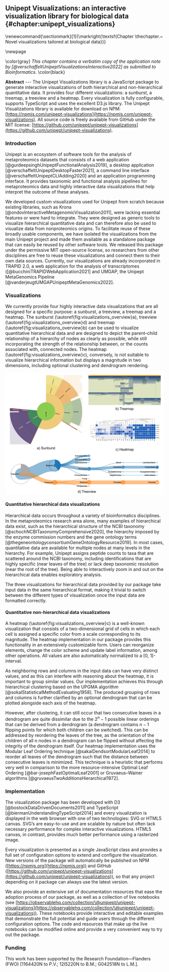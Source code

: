 ## Unipept Visualizations: an interactive visualization library for biological data {#chapter:unipept_visualizations}
\renewcommand{\sectionmark}[1]{\markright{\textsf{Chapter \thechapter.~ Novel visualizations tailored at biological data}}}

\newpage

\color{gray}
*This chapter contains a verbatim copy of the application note by [@verschaffeltUnipeptVisualizationsInteractive2022] as submitted to Bioinformatics.*
\color{black}

**Abstract** ---
The Unipept Visualizations library is a JavaScript package to generate interactive visualizations of both hierarchical and non-hierarchical quantitative data.
It provides four different visualizations: a sunburst, a treemap, a treeview and a heatmap.
Every visualization is fully configurable, supports TypeScript and uses the excellent D3.js library.
The Unipept Visualizations library is available for download on NPM: [https://npmjs.com/unipept-visualizations](https://npmjs.com/unipept-visualizations).
All source code is freely available from GitHub under the MIT license: [https://github.com/unipept/unipept-visualizations](https://github.com/unipept/unipept-visualizations).

### Introduction
Unipept is an ecosystem of software tools for the analysis of metaproteomics datasets that consists of a web application [@gurdeepsinghUnipeptFunctionalAnalysis2019], a desktop application [@verschaffeltUnipeptDesktopFaster2021], a command line interface [@verschaffeltUnipeptCLIAdding2020] and an application programming interface.
It provides taxonomic and functional analysis pipelines for metaproteomics data and highly interactive data visualizations that help interpret the outcome of these analyses.

We developed custom visualizations used for Unipept from scratch because existing libraries, such as Krona [@ondovInteractiveMetagenomicVisualization2011], were lacking essential features or were hard to integrate.
They were designed as generic tools to visualize hierarchical quantitative data and can therefore also be used to visualize data from nonproteomics origins.
To facilitate reuse of these broadly usable components, we have isolated the visualizations from the main Unipept project and made them available as a standalone package that can easily be reused by other software tools.
We released this package under the permissive MIT open-source license, so researchers from other disciplines are free to reuse these visualizations and connect them to their own data sources.
Currently, our visualizations are already incorporated in TRAPID 2.0, a web application for the analysis of transcriptomes ([@bucchiniTRAPIDWebApplication2021] and UMGAP, the Unipept MetaGenomics Pipeline [@vanderjeugtUMGAPUnipeptMetaGenomics2022].

### Visualizations
We currently provide four highly interactive data visualizations that are all designed for a specific purpose: a sunburst, a treeview, a treemap and a heatmap.
The sunburst (\autoref{fig:visualizations_overview}a), treeview (\autoref{fig:visualizations_overview}d) and treemap (\autoref{fig:visualizations_overview}b) can be used to visualize quantitative hierarchical data and are designed to depict the parent–child relationship of a hierarchy of nodes as clearly as possible, while still incorporating the strength of the relationship between, or the counts associated with, connected nodes.
The heatmap (\autoref{fig:visualizations_overview}c), conversely, is not suitable to visualize hierarchical information but displays a magnitude in two dimensions, including optional clustering and dendrogram rendering.

![Overview of the visualizations currently provided by the Unipept Visualizations library. All examples were generated with default configuration settings, except for the heatmap for which the setting ‘dendrogramEnabled’ was set to ‘true’.\label{fig:visualizations_overview}](resources/figures/chapter5_visualizations_overview.png)

#### Quantitative hierarchical data visualizations
Hierarchical data occurs throughout a variety of bioinformatics disciplines.
In the metaproteomics research area alone, many examples of hierarchical data exist, such as the hierarchical structure of the NCBI taxonomy [@schochNCBITaxonomyComprehensive2020], the hierarchy imposed by the enzyme commission numbers and the gene ontology terms [@thegeneontologyconsortiumGeneOntologyResource2019].
In most cases, quantitative data are available for multiple nodes at many levels in the hierarchy.
For example, Unipept assigns peptide counts to taxa that are scattered around the NCBI taxonomy, including identifications that are highly specific (near leaves of the tree) or lack deep taxonomic resolution (near the root of the tree).
Being able to interactively zoom in and out on the hierarchical data enables exploratory analysis.

The three visualizations for hierarchical data provided by our package take input data in the same hierarchical format, making it trivial to switch between the different types of visualization once the input data are formatted correctly.

#### Quantitative non-hierarchical data visualizations
A heatmap (\autoref{fig:visualizations_overview}c) is a well-known visualization that consists of a two-dimensional grid of cells in which each cell is assigned a specific color from a scale corresponding to its magnitude.
The heatmap implementation in our package provides this functionality in an extensively customizable form.
Users can reorganize elements, change the color scheme and update label information, among other operations.
All values are also automatically normalized to a \[0, 1\]-interval.

As neighboring rows and columns in the input data can have very distinct values, and as this can interfere with reasoning about the heatmap, it is important to group similar values.
Our implementation achieves this through hierarchical clustering based on the UPGMA algorithm [@sokalStatisticalMethodEvaluating1958].
The produced grouping of rows and columns is further clarified by an optional dendrogram that can be plotted alongside each axis of the heatmap.

However, after clustering, it can still occur that two consecutive leaves in a dendrogram are quite dissimilar due to the $2^n−1$ possible linear orderings that can be derived from a dendrogram (a dendrogram contains $n - 1$ flipping points for which both children can be switched).
This can be addressed by reordering the leaves of the tree, as the orientation of the children of all n nodes in a dendrogram can be flipped without affecting the integrity of the dendrogram itself.
Our heatmap implementation uses the Modular Leaf Ordering technique [@sakaiDendsortModularLeaf2014] to reorder all leaves of the dendrogram such that the distance between consecutive leaves is minimized.
This technique is a heuristic that performs very well in comparison to the more resource-intensive Optimal Leaf Ordering [@bar-josephFastOptimalLeaf2001] or Gruvaeus–Wainer algorithms [@gruvaeusTwoAdditionsHierarchical1972].

### Implementation
The visualization package has been developed with D3 [@bostockDataDrivenDocuments2011] and TypeScript [@biermanUnderstandingTypeScript2014] and every visualization is displayed in the web browser with one of two technologies: SVG or HTML5 canvas.
SVG’s are easy-to-use and are scalable by nature but often lack necessary performance for complex interactive visualizations.
HTML5 canvas, in contrast, provides much better performance using a rasterized image.

Every visualization is presented as a single JavaScript class and provides a full set of configuration options to extend and configure the visualization.
New versions of the package will automatically be published on NPM ([https://npmjs.org](https://npmjs.org)) and GitHub ([https://github.com/unipept/unipept-visualizations](https://github.com/unipept/unipept-visualizations)), so that any project depending on it package can always use the latest version.

We also provide an extensive set of documentation resources that ease the adoption process of our package, as well as a collection of live notebooks (see [https://observablehq.com/collection/\@unipept/unipept-visualizations](https://observablehq.com/collection/\@unipept/unipept-visualizations)).
These notebooks provide interactive and editable examples that demonstrate the full potential and guide users through the different configuration options.
The code and resources that make up the live notebooks can be modified online and provide a very convenient way to try out the package.

### Funding
This work has been supported by the Research Foundation—Flanders (FWO) \[1164420N to P.V.; 12I5220N to B.M.; G042518N to L.M.\].
